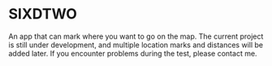 # SIXDTWO
An app that can mark where you want to go on the map. The current project is still under development, and multiple location marks and distances will be added later. If you encounter problems during the test, please contact me.
